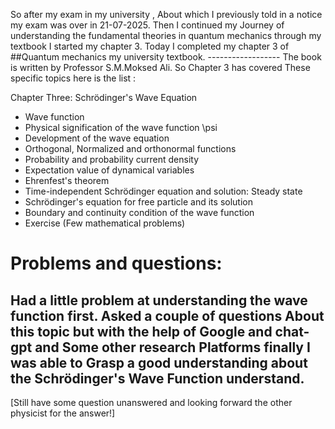 So after my exam in my university , About which I previously told in a notice my exam was over in 21-07-2025.
Then I continued my Journey of understanding the fundamental theories in quantum mechanics through my textbook I started my chapter 3.
Today I completed my chapter 3 of ##Quantum mechanics my university textbook.
                                                      ------------------ The book is written by Professor S.M.Moksed Ali.
So Chapter 3 has covered These specific topics here is the list :

Chapter Three: Schrödinger's Wave Equation
 * Wave function
 * Physical signification of the wave function \psi
 * Development of the wave equation
 * Orthogonal, Normalized and orthonormal functions
 * Probability and probability current density
 * Expectation value of dynamical variables
 * Ehrenfest's theorem
 * Time-independent Schrödinger equation and solution: Steady state
 * Schrödinger's equation for free particle and its solution
 * Boundary and continuity condition of the wave function
 * Exercise (Few mathematical problems)
   
# Problems and questions: 
## Had a little problem at understanding the wave function first. Asked a couple of questions About this topic but with the help of Google and chat-gpt and Some other research Platforms finally I was able to Grasp a good understanding about the Schrödinger's Wave Function understand.
[Still have some question unanswered and looking forward the other physicist for the answer!]
